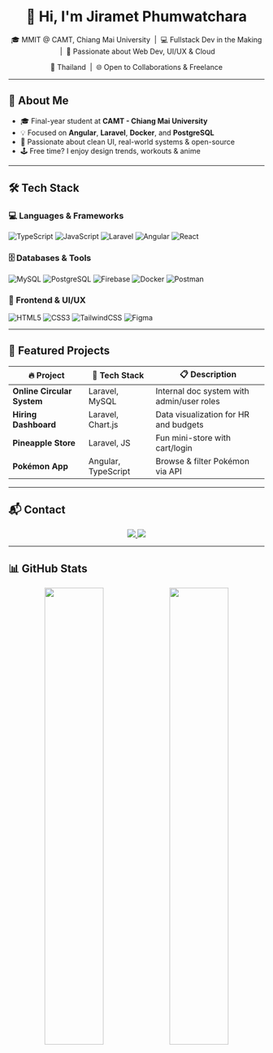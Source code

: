 <h1 align="center">🌙 Hi, I'm <strong>Jiramet Phumwatchara</strong></h1>

<p align="center">
🎓 MMIT @ CAMT, Chiang Mai University &nbsp;|&nbsp;
💻 Fullstack Dev in the Making &nbsp;|&nbsp;
🚀 Passionate about Web Dev, UI/UX & Cloud
</p>

<p align="center">
📍 Thailand &nbsp;|&nbsp; 🌐 Open to Collaborations & Freelance
</p>

---

## 👋 About Me

- 🎓 Final-year student at **CAMT - Chiang Mai University**  
- 💡 Focused on **Angular**, **Laravel**, **Docker**, and **PostgreSQL**  
- 🧠 Passionate about clean UI, real-world systems & open-source  
- 🕹️ Free time? I enjoy design trends, workouts & anime

---

## 🛠️ Tech Stack

### 💻 Languages & Frameworks  
![TypeScript](https://img.shields.io/badge/-TypeScript-3178C6?style=flat-square&logo=typescript&logoColor=white)
![JavaScript](https://img.shields.io/badge/-JavaScript-F7DF1E?style=flat-square&logo=javascript&logoColor=black)
![Laravel](https://img.shields.io/badge/-Laravel-F55247?style=flat-square&logo=laravel&logoColor=white)
![Angular](https://img.shields.io/badge/-Angular-DD0031?style=flat-square&logo=angular&logoColor=white)
![React](https://img.shields.io/badge/-React-61DAFB?style=flat-square&logo=react&logoColor=black)

### 🗄️ Databases & Tools  
![MySQL](https://img.shields.io/badge/-MySQL-00758F?style=flat-square&logo=mysql&logoColor=white)
![PostgreSQL](https://img.shields.io/badge/-PostgreSQL-316192?style=flat-square&logo=postgresql&logoColor=white)
![Firebase](https://img.shields.io/badge/-Firebase-FFCA28?style=flat-square&logo=firebase&logoColor=black)
![Docker](https://img.shields.io/badge/-Docker-2496ED?style=flat-square&logo=docker&logoColor=white)
![Postman](https://img.shields.io/badge/-Postman-FF6C37?style=flat-square&logo=postman&logoColor=white)

### 🎨 Frontend & UI/UX  
![HTML5](https://img.shields.io/badge/-HTML5-E34F26?style=flat-square&logo=html5&logoColor=white)
![CSS3](https://img.shields.io/badge/-CSS3-1572B6?style=flat-square&logo=css3&logoColor=white)
![TailwindCSS](https://img.shields.io/badge/-TailwindCSS-38B2AC?style=flat-square&logo=tailwind-css&logoColor=white)
![Figma](https://img.shields.io/badge/-Figma-1E1E2F?style=flat-square&logo=figma&logoColor=white)

---
## 🚀 Featured Projects

<div align="center">

<table>
  <thead>
    <tr>
      <th>🔥 Project</th>
      <th>🧰 Tech Stack</th>
      <th>📋 Description</th>
    </tr>
  </thead>
  <tbody>
    <tr>
      <td><strong>Online Circular System</strong></td>
      <td>Laravel, MySQL</td>
      <td>Internal doc system with admin/user roles</td>
    </tr>
    <tr>
      <td><strong>Hiring Dashboard</strong></td>
      <td>Laravel, Chart.js</td>
      <td>Data visualization for HR and budgets</td>
    </tr>
    <tr>
      <td><strong>Pineapple Store</strong></td>
      <td>Laravel, JS</td>
      <td>Fun mini-store with cart/login</td>
    </tr>
    <tr>
      <td><strong>Pokémon App</strong></td>
      <td>Angular, TypeScript</td>
      <td>Browse & filter Pokémon via API</td>
    </tr>
  </tbody>
</table>

</div>

---

## 📬 Contact

<p align="center">
  <a href="mailto:polphumwat@gmail.com">
    <img src="https://img.shields.io/badge/Gmail-polphumwat@gmail.com-EA4335?style=for-the-badge&logo=gmail&logoColor=white" />
  </a>
  <a href="https://facebook.com/jiramet%20phumwatchara">
    <img src="https://img.shields.io/badge/Facebook-Jiramet%20Phumwatchara-1877F2?style=for-the-badge&logo=facebook&logoColor=white" />
  </a>
</p>

---

## 📊 GitHub Stats

<p align="center">
  <img src="https://github-readme-stats.vercel.app/api?username=jirametss&show_icons=true&theme=tokyonight" width="48%" />
  <img src="https://github-readme-stats.vercel.app/api/top-langs/?username=jirametss&layout=compact&theme=tokyonight" width="48%" />
</p>

